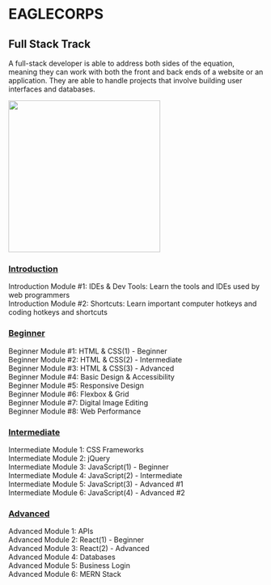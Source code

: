 # **EAGLECORPS**

## Full Stack Track

A full-stack developer is able to address both sides of the equation, meaning they can work with both the front and back ends of a website or an application. They are able to handle projects that involve building user interfaces and databases.

<img align="center" width="300" src="https://thehappypuppysite.com/wp-content/uploads/2017/10/Cute-Dog-Names-HP-long.jpg"><br />

### [Introduction](/introduction.md)
Introduction Module #1: IDEs & Dev Tools: Learn the tools and IDEs used by web programmers<br />
Introduction Module #2: Shortcuts: Learn important computer hotkeys and coding hotkeys and shortcuts<br />

### [Beginner](#)
Beginner Module #1: HTML & CSS(1) - Beginner<br />
Beginner Module #2: HTML & CSS(2) - Intermediate<br />
Beginner Module #3: HTML & CSS(3) - Advanced<br />
Beginner Module #4: Basic Design & Accessibility<br />
Beginner Module #5: Responsive Design<br />
Beginner Module #6: Flexbox & Grid<br />
Beginner Module #7: Digital Image Editing<br />
Beginner Module #8: Web Performance<br />

### [Intermediate](#)
Intermediate Module 1: CSS Frameworks<br />
Intermediate Module 2: jQuery<br />
Intermediate Module 3: JavaScript(1) - Beginner<br />
Intermediate Module 4: JavaScript(2) - Intermediate<br />
Intermediate Module 5: JavaScript(3) - Advanced #1<br />
Intermediate Module 6: JavaScript(4) - Advanced #2<br />

### [Advanced](#)
Advanced Module 1: APIs<br />
Advanced Module 2: React(1) - Beginner<br />
Advanced Module 3: React(2) - Advanced<br />
Advanced Module 4: Databases<br />
Advanced Module 5: Business Login<br />
Advanced Module 6: MERN Stack</p>